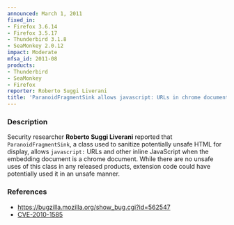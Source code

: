 ```yaml
---
announced: March 1, 2011
fixed_in:
- Firefox 3.6.14
- Firefox 3.5.17
- Thunderbird 3.1.8
- SeaMonkey 2.0.12
impact: Moderate
mfsa_id: 2011-08
products:
- Thunderbird
- SeaMonkey
- Firefox
reporter: Roberto Suggi Liverani
title: 'ParanoidFragmentSink allows javascript: URLs in chrome documents'
---
```


<h3>Description</h3>

<p>Security researcher <strong>Roberto Suggi Liverani</strong>
reported that <code>ParanoidFragmentSink</code>, a class used to
sanitize potentially unsafe HTML for display,
allows <code>javascript:</code> URLs and other inline JavaScript when
the embedding document is a chrome document.  While there are no
unsafe uses of this class in any released products, extension code
could have potentially used it in an unsafe manner.</p>

<h3>References</h3>

<ul>
  <li><a href="https://bugzilla.mozilla.org/show_bug.cgi?id=562547">https://bugzilla.mozilla.org/show_bug.cgi?id=562547</a></li>
  <li><a class="ex-ref" href="http://cve.mitre.org/cgi-bin/cvename.cgi?name=CVE-2010-1585">CVE-2010-1585</a></li>
</ul>




